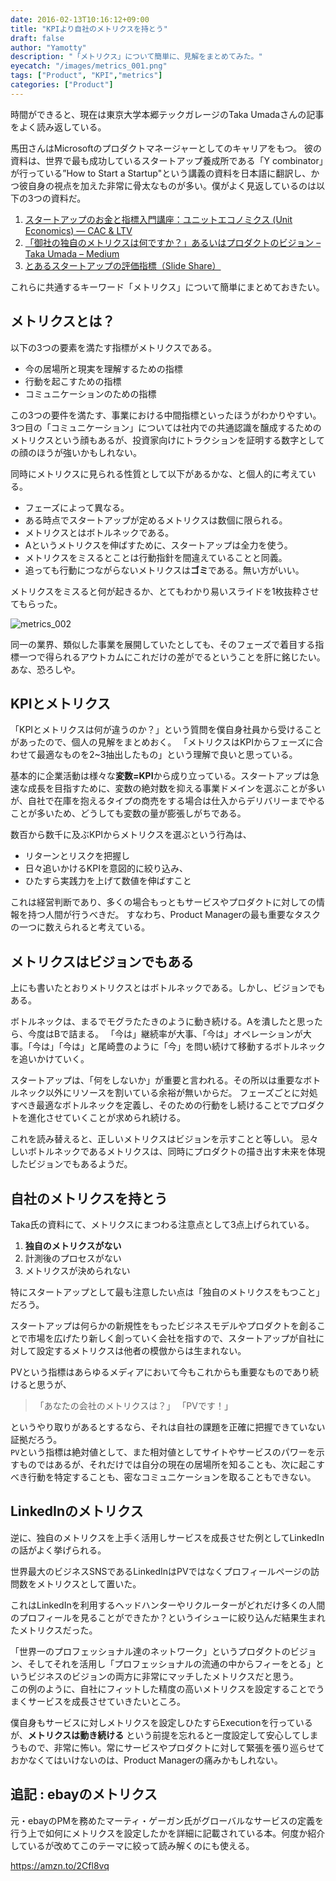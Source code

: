 ```yaml
---
date: 2016-02-13T10:16:12+09:00
title: "KPIより自社のメトリクスを持とう"
draft: false
author: "Yamotty"
description: "「メトリクス」について簡単に、見解をまとめてみた。"
eyecatch: "/images/metrics_001.png"
tags: ["Product", "KPI","metrics"]
categories: ["Product"]
---
```


時間ができると、現在は東京大学本郷テックガレージのTaka Umadaさんの記事をよく読み返している。<!--more-->

馬田さんはMicrosoftのプロダクトマネージャーとしてのキャリアをもつ。
彼の資料は、世界で最も成功しているスタートアップ養成所である「Y combinator」が行っている”How to Start a Startup"という講義の資料を日本語に翻訳し、かつ彼自身の視点を加えた非常に骨太なものが多い。僕がよく見返しているのは以下の3つの資料だ。

1. [スタートアップのお金と指標入門講座：ユニットエコノミクス (Unit Economics) — CAC & LTV](https://medium.com/@tumada/%E3%82%B9%E3%82%BF%E3%83%BC%E3%83%88%E3%82%A2%E3%83%83%E3%83%97%E3%81%AE%E3%81%8A%E9%87%91%E3%81%A8%E6%8C%87%E6%A8%99%E5%85%A5%E9%96%80%E8%AC%9B%E5%BA%A7-%E3%83%A6%E3%83%8B%E3%83%83%E3%83%88%E3%82%A8%E3%82%B3%E3%83%8E%E3%83%9F%E3%82%AF%E3%82%B9-unit-economics-cac-ltv-53112185fbcd)
2. [「御社の独自のメトリクスは何ですか？」あるいはプロダクトのビジョン – Taka Umada – Medium](https://medium.com/@tumada/%E5%BE%A1%E7%A4%BE%E3%81%AE%E7%8B%AC%E8%87%AA%E3%81%AE%E3%83%A1%E3%83%88%E3%83%AA%E3%82%AF%E3%82%B9%E3%81%AF%E4%BD%95%E3%81%A7%E3%81%99%E3%81%8B-%E3%81%82%E3%82%8B%E3%81%84%E3%81%AF%E3%83%97%E3%83%AD%E3%83%80%E3%82%AF%E3%83%88%E3%81%AE%E3%83%93%E3%82%B8%E3%83%A7%E3%83%B3-6a2f1d802881)
3. [とあるスタートアップの評価指標（Slide Share）](http://www.slideshare.net/takaumada/startup-metrics-survive)

これらに共通するキーワード「メトリクス」について簡単にまとめておきたい。

## メトリクスとは？

以下の3つの要素を満たす指標がメトリクスである。

- 今の居場所と現実を理解するための指標
- 行動を起こすための指標
- コミュニケーションのための指標

この3つの要件を満たす、事業における中間指標といったほうがわかりやすい。
3つ目の「コミュニケーション」については社内での共通認識を醸成するためのメトリクスという顔もあるが、投資家向けにトラクションを証明する数字としての顔のほうが強いかもしれない。

同時にメトリクスに見られる性質として以下があるかな、と個人的に考えている。

- フェーズによって異なる。
- ある時点でスタートアップが定めるメトリクスは数個に限られる。
- メトリクスとはボトルネックである。
- Aというメトリクスを伸ばすために、スタートアップは全力を使う。
- メトリクスをミスるとことは行動指針を間違えていることと同義。
- 追っても行動につながらないメトリクスは**ゴミ**である。無い方がいい。

メトリクスをミスると何が起きるか、とてもわかり易いスライドを1枚抜粋させてもらった。

![metrics_002](/images/metrics_002.png)

同一の業界、類似した事業を展開していたとしても、そのフェーズで着目する指標一つで得られるアウトカムにこれだけの差がでるということを肝に銘じたい。あな、恐ろしや。

##  KPIとメトリクス

「KPIとメトリクスは何が違うのか？」という質問を僕自身社員から受けることがあったので、個人の見解をまとめおく。
「メトリクスはKPIからフェーズに合わせて最適なものを2~3抽出したもの」という理解で良いと思っている。

基本的に企業活動は様々な**変数=KPI**から成り立っている。スタートアップは急速な成長を目指すために、変数の絶対数を抑える事業ドメインを選ぶことが多いが、自社で在庫を抱えるタイプの商売をする場合は仕入からデリバリーまでやることが多いため、どうしても変数の量が膨張しがちである。

数百から数千に及ぶKPIからメトリクスを選ぶという行為は、

- リターンとリスクを把握し
- 日々追いかけるKPIを意図的に絞り込み、
- ひたすら実践力を上げて数値を伸ばすこと

これは経営判断であり、多くの場合もっともサービスやプロダクトに対しての情報を持つ人間が行うべきだ。
すなわち、Product Managerの最も重要なタスクの一つに数えられると考えている。

## メトリクスはビジョンでもある

上にも書いたとおりメトリクスとはボトルネックである。しかし、ビジョンでもある。

ボトルネックは、まるでモグラたたきのように動き続ける。Aを潰したと思ったら、今度はBで詰まる。
「今は」継続率が大事、「今は」オペレーションが大事。「今は」「今は」と尾崎豊のように「今」を問い続けて移動するボトルネックを追いかけていく。

スタートアップは、「何をしないか」が重要と言われる。その所以は重要なボトルネック以外にリソースを割いている余裕が無いからだ。
フェーズごとに対処すべき最適なボトルネックを定義し、そのための行動をし続けることでプロダクトを進化させていくことが求められ続ける。

これを読み替えると、正しいメトリクスはビジョンを示すことと等しい。
忌々しいボトルネックであるメトリクスは、同時にプロダクトの描き出す未来を体現したビジョンでもあるようだ。

## 自社のメトリクスを持とう

Taka氏の資料にて、メトリクスにまつわる注意点として3点上げられている。

1. **独自のメトリクスがない**
2. 計測後のプロセスがない
3. メトリクスが決められない

特にスタートアップとして最も注意したい点は「独自のメトリクスをもつこと」だろう。

スタートアップは何らかの新規性をもったビジネスモデルやプロダクトを創ることで市場を広げたり新しく創っていく会社を指すので、スタートアップが自社に対して設定するメトリクスは他者の模倣からは生まれない。

PVという指標はあらゆるメディアにおいて今もこれからも重要なものであり続けると思うが、


>「あなたの会社のメトリクスは？」
>「PVです！」


というやり取りがあるとするなら、それは自社の課題を正確に把握できていない証拠だろう。<br>
`PV`という指標は絶対値として、また相対値としてサイトやサービスのパワーを示すものではあるが、それだけでは自分の現在の居場所を知ることも、次に起こすべき行動を特定することも、密なコミュニケーションを取ることもできない。

## LinkedInのメトリクス

逆に、独自のメトリクスを上手く活用しサービスを成長させた例としてLinkedInの話がよく挙げられる。

世界最大のビジネスSNSであるLinkedInはPVではなくプロフィールページの訪問数をメトリクスとして置いた。

これはLinkedInを利用するヘッドハンターやリクルーターがどれだけ多くの人間のプロフィールを見ることができたか？というイシューに絞り込んだ結果生まれたメトリクスだった。

「世界一のプロフェッショナル達のネットワーク」というプロダクトのビジョン、そしてそれを活用し「プロフェッショナルの流通の中からフィーをとる」というビジネスのビジョンの両方に非常にマッチしたメトリクスだと思う。<br>
この例のように、自社にフィットした精度の高いメトリクスを設定することでうまくサービスを成長させていきたいところ。

僕自身もサービスに対しメトリクスを設定しひたすらExecutionを行っているが、**メトリクスは動き続ける** という前提を忘れると一度設定して安心してしまうもので、非常に怖い。常にサービスやプロダクトに対して緊張を張り巡らせておかなくてはいけないのは、Product Managerの痛みかもしれない。


## 追記 : ebayのメトリクス

元・ebayのPMを務めたマーティ・ゲーガン氏がグローバルなサービスの定義を行う上で如何にメトリクスを設定したかを詳細に記載されている本。何度か紹介しているが改めてこのテーマに絞って読み解くのにも使える。

https://amzn.to/2Cfl8vq
